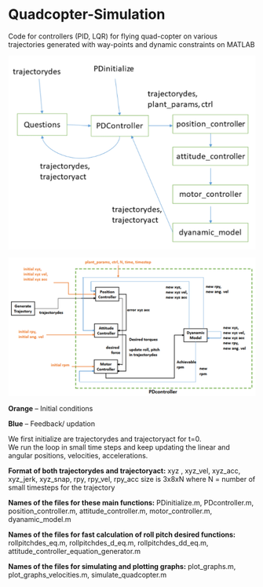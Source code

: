 # Quadcopter-Simulation
Code for controllers (PID, LQR) for flying quad-copter on various trajectories generated with way-points and dynamic constraints on MATLAB

![architecture](/images/1.png)

![architecture](/images/2.png)

**Orange** – Initial conditions

**Blue** – Feedback/ updation

We first initialize are trajectorydes and trajectoryact for t=0.  
We run the loop in small time steps and keep updating the linear and angular positions, velocities, accelerations.

**Format of both trajectorydes and trajectoryact:**
xyz , xyz_vel, xyz_acc, xyz_jerk, xyz_snap, rpy, rpy_vel, rpy_acc
size is 3x8xN
where N = number of small timesteps for the trajectory

**Names of the files for these main functions:**
PDinitialize.m, PDcontroller.m, position_controller.m, attitude_controller.m, motor_controller.m,
dyanamic_model.m

**Names of the files for fast calculation of roll pitch desired functions:**
rollpitchdes_eq.m, rollpitchdes_d_eq.m, rollpitchdes_dd_eq.m, attitude_controller_equation_generator.m

**Names of the files for simulating and plotting graphs:**
plot_graphs.m, plot_graphs_velocities.m, simulate_quadcopter.m
